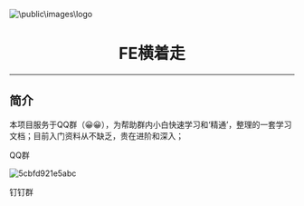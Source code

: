 ![\public\images\logo](..\..\public\images\logo.png)

<h1 align="center">FE横着走</h1>

---

## 简介

本项目服务于QQ群（😀😀），为帮助群内小白快速学习和‘精通’，整理的一套学习文档；目前入门资料从不缺乏，贵在进阶和深入；

QQ群

![5cbfd921e5abc](https://i.loli.net/2019/04/24/5cbfd921e5abc.png)

钉钉群


